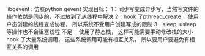 libgevent : 仿照python gevent
实现目标：
1：同步写变成异步写，当然写文件的操作依然是同步的，不过放到了从线程中解决
2：hook 了pthread_create ，使用户态创建的线程变成协程， 所以系统不受用户创建写成的限制
3：sleep, usleep 等操作也不会阻塞线程
不足：
使用了静态栈， 这样可能需要手动修改栈的大小
hook 了大量系统调用， 这些系统调用可能有相互关系， 所以要用户要避免有相互关系的调用


